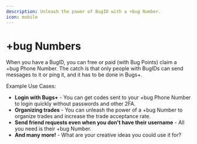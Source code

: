 ```yaml
---
description: Unleash the power of BugID with a +bug Number.
icon: mobile
---
```


# +bug Numbers

When you have a BugID, you can free or paid (with Bug Points) claim a +bug Phone Number. The catch is that only people with BugIDs can send messages to it or ping it, and it has to be done in Bugs+.

Example Use Cases:

* **Login with Bugs+** - You can get codes sent to your +bug Phone Number to login quickly without passwords and other 2FA.
* **Organizing trades** - You can unleash the power of a +bug Number to organize trades and increase the trade acceptance rate.
* **Send friend requests even when you don't have their username** - All you need is their +bug Number.
* **And many more!** - What are your creative ideas you could use it for?

